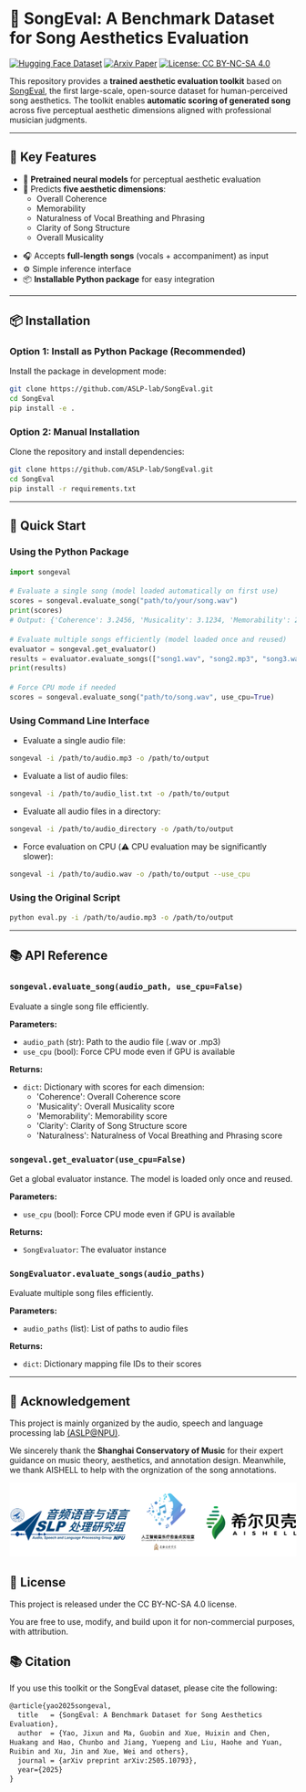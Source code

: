 # 🎵 SongEval: A Benchmark Dataset for Song Aesthetics Evaluation

[![Hugging Face Dataset](https://img.shields.io/badge/HuggingFace-Dataset-blue)](https://huggingface.co/datasets/ASLP-lab/SongEval)
[![Arxiv Paper](https://img.shields.io/badge/arXiv-Paper-<COLOR>.svg)](https://arxiv.org/pdf/2505.10793)
[![License: CC BY-NC-SA 4.0](https://img.shields.io/badge/License-CC%20BY--NC--SA%204.0-lightgrey.svg)](https://creativecommons.org/licenses/by-nc-sa/4.0/)  


This repository provides a **trained aesthetic evaluation toolkit** based on [SongEval](https://huggingface.co/datasets/ASLP-lab/SongEval), the first large-scale, open-source dataset for human-perceived song aesthetics. The toolkit enables **automatic scoring of generated song** across five perceptual aesthetic dimensions aligned with professional musician judgments.

---

## 🌟 Key Features

- 🧠 **Pretrained neural models** for perceptual aesthetic evaluation
- 🎼 Predicts **five aesthetic dimensions**:
  - Overall Coherence
  - Memorability
  - Naturalness of Vocal Breathing and Phrasing
  - Clarity of Song Structure
  - Overall Musicality
<!-- - 🧪 Supports **batch evaluation** for model benchmarking -->
- 🎧 Accepts **full-length songs** (vocals + accompaniment) as input
- ⚙️ Simple inference interface
- 📦 **Installable Python package** for easy integration

---

## 📦 Installation

### Option 1: Install as Python Package (Recommended)

Install the package in development mode:

```bash
git clone https://github.com/ASLP-lab/SongEval.git
cd SongEval
pip install -e .
```

### Option 2: Manual Installation

Clone the repository and install dependencies:

```bash
git clone https://github.com/ASLP-lab/SongEval.git
cd SongEval
pip install -r requirements.txt
```

---

## 🚀 Quick Start

### Using the Python Package

```python
import songeval

# Evaluate a single song (model loaded automatically on first use)
scores = songeval.evaluate_song("path/to/your/song.wav")
print(scores)
# Output: {'Coherence': 3.2456, 'Musicality': 3.1234, 'Memorability': 2.9876, 'Clarity': 3.4567, 'Naturalness': 3.1111}

# Evaluate multiple songs efficiently (model loaded once and reused)
evaluator = songeval.get_evaluator()
results = evaluator.evaluate_songs(["song1.wav", "song2.mp3", "song3.wav"])
print(results)

# Force CPU mode if needed
scores = songeval.evaluate_song("path/to/song.wav", use_cpu=True)
```

### Using Command Line Interface

- Evaluate a single audio file:

```bash
songeval -i /path/to/audio.mp3 -o /path/to/output
```

- Evaluate a list of audio files:

```bash
songeval -i /path/to/audio_list.txt -o /path/to/output
```

- Evaluate all audio files in a directory:

```bash
songeval -i /path/to/audio_directory -o /path/to/output
```

- Force evaluation on CPU (⚠️ CPU evaluation may be significantly slower):

```bash
songeval -i /path/to/audio.wav -o /path/to/output --use_cpu
```

### Using the Original Script

```bash
python eval.py -i /path/to/audio.mp3 -o /path/to/output
```

---

## 📚 API Reference

### `songeval.evaluate_song(audio_path, use_cpu=False)`

Evaluate a single song file efficiently.

**Parameters:**
- `audio_path` (str): Path to the audio file (.wav or .mp3)
- `use_cpu` (bool): Force CPU mode even if GPU is available

**Returns:**
- `dict`: Dictionary with scores for each dimension:
  - 'Coherence': Overall Coherence score
  - 'Musicality': Overall Musicality score  
  - 'Memorability': Memorability score
  - 'Clarity': Clarity of Song Structure score
  - 'Naturalness': Naturalness of Vocal Breathing and Phrasing score

### `songeval.get_evaluator(use_cpu=False)`

Get a global evaluator instance. The model is loaded only once and reused.

**Parameters:**
- `use_cpu` (bool): Force CPU mode even if GPU is available

**Returns:**
- `SongEvaluator`: The evaluator instance

### `SongEvaluator.evaluate_songs(audio_paths)`

Evaluate multiple song files efficiently.

**Parameters:**
- `audio_paths` (list): List of paths to audio files

**Returns:**
- `dict`: Dictionary mapping file IDs to their scores

---

## 🙏 Acknowledgement
This project is mainly organized by the audio, speech and language processing lab [(ASLP@NPU)](http://www.npu-aslp.org/).

We sincerely thank the **Shanghai Conservatory of Music** for their expert guidance on music theory, aesthetics, and annotation design.
Meanwhile, we thank AISHELL to help with the orgnization of the song annotations.

<p align="center"> <img src="assets/logo.png" alt="Shanghai Conservatory of Music Logo"/> </p>

## 📑 License
This project is released under the CC BY-NC-SA 4.0 license. 

You are free to use, modify, and build upon it for non-commercial purposes, with attribution.

## 📚 Citation
If you use this toolkit or the SongEval dataset, please cite the following:
```
@article{yao2025songeval,
  title   = {SongEval: A Benchmark Dataset for Song Aesthetics Evaluation},
  author  = {Yao, Jixun and Ma, Guobin and Xue, Huixin and Chen, Huakang and Hao, Chunbo and Jiang, Yuepeng and Liu, Haohe and Yuan, Ruibin and Xu, Jin and Xue, Wei and others},
  journal = {arXiv preprint arXiv:2505.10793},
  year={2025}
}

```
